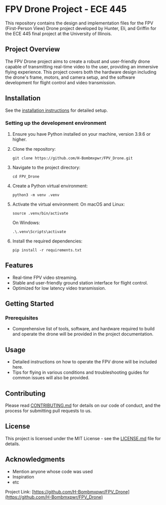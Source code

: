 
# FPV Drone Project - ECE 445

This repository contains the design and implementation files for the FPV (First-Person View) Drone project developed by Hunter, Eli, and Griffin for the ECE 445 final project at the University of Illinois.

## Project Overview

The FPV Drone project aims to create a robust and user-friendly drone capable of transmitting real-time video to the user, providing an immersive flying experience. This project covers both the hardware design including the drone's frame, motors, and camera setup, and the software development for flight control and video transmission.

## Installation

See the [installation instructions](install.md) for detailed setup.

### Setting up the development environment

1. Ensure you have Python installed on your machine, version 3.9.6 or higher.

2. Clone the repository:
   ```
   git clone https://github.com/H-Bombmxpwr/FPV_Drone.git
   ```

3. Navigate to the project directory:
   ```
   cd FPV_Drone
   ```

4. Create a Python virtual environment:
   ```
   python3 -m venv .venv
   ```

5. Activate the virtual environment:
   On macOS and Linux:
   ```
   source .venv/bin/activate
   ```
   On Windows:
   ```
   .\.venv\Scripts\activate
   ```

6. Install the required dependencies:
   ```
   pip install -r requirements.txt
   ```

## Features

- Real-time FPV video streaming.
- Stable and user-friendly ground station interface for flight control.
- Optimized for low latency video transmission.

## Getting Started

### Prerequisites

- Comprehensive list of tools, software, and hardware required to build and operate the drone will be provided in the project documentation.

## Usage

- Detailed instructions on how to operate the FPV drone will be included here.
- Tips for flying in various conditions and troubleshooting guides for common issues will also be provided.

## Contributing

Please read [CONTRIBUTING.md](CONTRIBUTING.md) for details on our code of conduct, and the process for submitting pull requests to us.

## License

This project is licensed under the MIT License - see the [LICENSE.md](LICENSE.md) file for details.

## Acknowledgments

- Mention anyone whose code was used
- Inspiration
- etc

Project Link: [https://github.com/H-Bombmxpwr/FPV_Drone](https://github.com/H-Bombmxpwr/FPV_Drone)